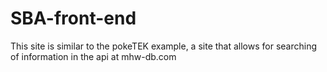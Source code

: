 # SBA-front-end

This site is similar to the pokeTEK example, a site that allows for searching of information in the api
at mhw-db.com
